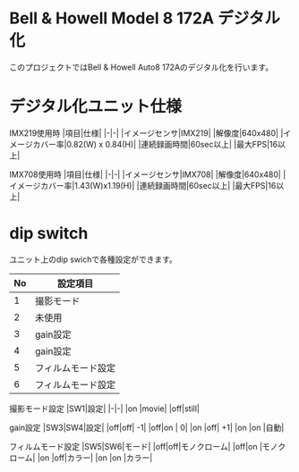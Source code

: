 # Bell & Howell Model 8 172A デジタル化

このプロジェクトではBell & Howell Auto8 172Aのデジタル化を行います。

# デジタル化ユニット仕様

IMX219使用時
|項目|仕様|
|-|-|
|イメージセンサ|IMX219|
|解像度|640x480|
|イメージカバー率|0.82(W) x 0.84(H)|
|連続録画時間|60sec以上|
|最大FPS|16以上|

IMX708使用時
|項目|仕様|
|-|-|
|イメージセンサ|IMX708|
|解像度|640x480|
|イメージカバー率|1.43(W)x1.19(H)|
|連続録画時間|60sec以上|
|最大FPS|16以上|
  
# dip switch
ユニット上のdip swichで各種設定ができます。

|No|設定項目|
|-|-                |
|1|撮影モード       |
|2|未使用　　       |
|3|gain設定         |
|4|gain設定         |
|5|フィルムモード設定|
|6|フィルムモード設定|

撮影モード設定
|SW1|設定|
|-|-|
|on |movie|
|off|still|

gain設定
|SW3|SW4|設定|
|off|off| -1|
|off|on |  0|
|on |off| +1|
|on |on |自動|


フィルムモード設定
|SW5|SW6|モード|
|off|off|モノクローム|
|off|on |モノクローム|
|on |off|カラー|
|on |on |カラー|

